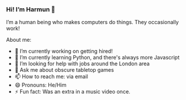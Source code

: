 ### Hi! I’m Harmun 👋

I’m a human being who makes computers do things. They occasionally work!

<!--
**HRossouw42/HRossouw42** is a ✨ _special_ ✨ repository because its `README.md` (this file) appears on your GitHub profile.
-->

About me:
- 🔭 I’m currently working on getting hired!
- 🌱 I’m currently learning Python, and there's always more Javascript 
- 🤔 I’m looking for help with jobs around the London area
- 💬 Ask me about obscure tabletop games
- 📫 How to reach me: via email
- 😄 Pronouns: He/Him
- ⚡ Fun fact: Was an extra in a music video once.
